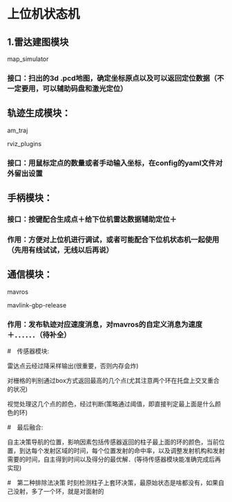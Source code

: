 # 上位机状态机

## 1.雷达建图模块

map_simulator

### 接口：扫出的3d .pcd地图，确定坐标原点以及可以返回定位数据（不一定要用，可以辅助码盘和激光定位）



## 轨迹生成模块：

am_traj

rviz_plugins

### 接口：用鼠标定点的数量或者手动输入坐标，在config的yaml文件对外留出设置



## 手柄模块：

### 接口：按键配合生成点＋给下位机雷达数据辅助定位＋

### 作用：方便对上位机进行调试，或者可能配合下位机状态机一起使用（先用有线试试，无线以后再说）



## 通信模块：

mavros

mavlink-gbp-release

### 作用：发布轨迹对应速度消息，对mavros的自定义消息为速度＋．．．．．．（待补全）


#　传感器模块:

雷达点云经过降采样输出(很重要，否则内存会炸)

对栅格的判别通过box方式返回最高的几个点(尤其注意两个环在托盘上交叉重合的状况)

视觉处理这几个点的颜色，经过判断(策略通过阈值，即直接判定最上面是什么颜色的环)

#　最后融合:

自主决策导航的位置，影响因素包括传感器返回的柱子最上面的环的颜色，当前位置，到达每个发射区域的时间，每个位置发射的命中率，以及调整发射机构和发射需要的时间，自主得到时间以及得分的最优解．(等待传感器模块能准确完成后再实现)

#　第二种排除法决策
时刻检测柱子上套环决策，最原始状态是啥都没有，如果自己没射，多了一个环，就是对面射的